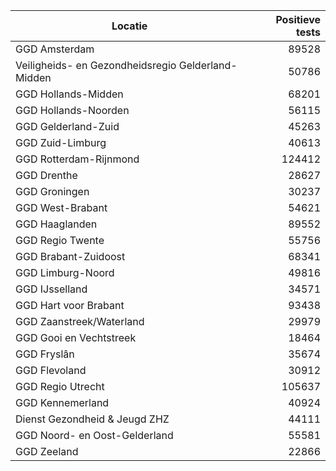 | Locatie | Positieve tests |
|---------|----------------:|
| GGD Amsterdam                            | 89528 |
| Veiligheids- en Gezondheidsregio Gelderland-Midden | 50786 |
| GGD Hollands-Midden                      | 68201 |
| GGD Hollands-Noorden                     | 56115 |
| GGD Gelderland-Zuid                      | 45263 |
| GGD Zuid-Limburg                         | 40613 |
| GGD Rotterdam-Rijnmond                   | 124412 |
| GGD Drenthe                              | 28627 |
| GGD Groningen                            | 30237 |
| GGD West-Brabant                         | 54621 |
| GGD Haaglanden                           | 89552 |
| GGD Regio Twente                         | 55756 |
| GGD Brabant-Zuidoost                     | 68341 |
| GGD Limburg-Noord                        | 49816 |
| GGD IJsselland                           | 34571 |
| GGD Hart voor Brabant                    | 93438 |
| GGD Zaanstreek/Waterland                 | 29979 |
| GGD Gooi en Vechtstreek                  | 18464 |
| GGD Fryslân                              | 35674 |
| GGD Flevoland                            | 30912 |
| GGD Regio Utrecht                        | 105637 |
| GGD Kennemerland                         | 40924 |
| Dienst Gezondheid & Jeugd ZHZ            | 44111 |
| GGD Noord- en Oost-Gelderland            | 55581 |
| GGD Zeeland                              | 22866 |
